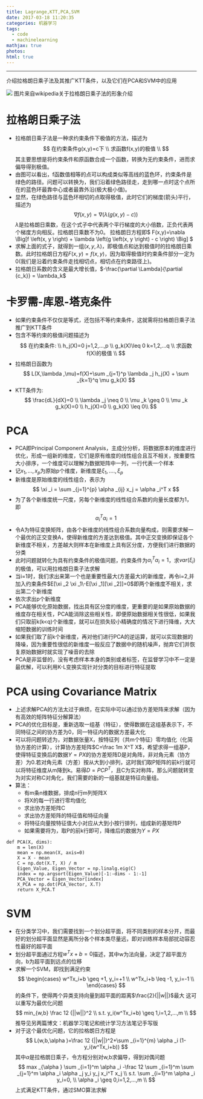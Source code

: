 ```yaml
---
title: Lagrange,KTT,PCA,SVM
date: 2017-03-18 11:20:35
categories: 机器学习
tags:
  - code
  - machinelearning
mathjax: true
photos: 
html: true
---
```

***
介绍拉格朗日乘子法及其推广KTT条件，以及它们在PCA和SVM中的应用
<!--more-->

![](http://ojtdnrpmt.bkt.clouddn.com/blog/20170318/112133081.png)
图片来自wikipedia关于拉格朗日乘子法的形象介绍

# 拉格朗日乘子法
-	拉格朗日乘子法是一种求约束条件下极值的方法，描述为
	$$
	在约束条件g(x,y)=c下 \\
	求函数f(x,y)的极值 \\
	$$
	其主要思想是将约束条件和原函数合成一个函数，转换为无约束条件，进而求偏导得到极值。
-	由图可以看出，f函数值相等的点可以构成类似等高线的蓝色环，约束条件是绿色的路径。问题可以转换为，我们沿着绿色路径走，走到哪一点时这个点所在的蓝色环最靠中心或者最靠外沿(极大极小值)。
-	显然，在绿色路径与蓝色环相切的点取得极值，此时它们的梯度(箭头)平行，描述为
	$$
	\nabla f (x, y) = \nabla (\lambda \left(g \left(x, y \right) - c \right))
	$$
	$\lambda$是拉格朗日乘数，在这个式子中代表两个平行梯度的大小倍数，正负代表两个梯度方向相反。拉格朗日乘数不为0。
	拉格朗日方程即$ F(x,y)=\nabla \Big[f \left(x, y \right) + \lambda \left(g \left(x, y \right) - c \right) \Big] $
-	求解上面的式子，就得到一组$(x,y,\lambda)$，即极值点和达到极值时的拉格朗日乘数。此时拉格朗日方程$F(x,y)=f(x,y)$，因为取得极值时约束条件部分一定为0(我们是沿着约束条件走找相切点，相切点在约束路径上)。
-	拉格朗日系数的含义是最大增长值，$-\frac{\partial \Lambda}{\partial {c_k}} = \lambda_k$

# 卡罗需-库恩-塔克条件
-	如果约束条件不仅仅是等式，还包括不等约束条件，这就需将拉格朗日乘子法推广到KTT条件
-	包含不等约束的极值问题描述为
	$$
	在约束条件: \\
	h_j(X)=0 j=1,2,...,p \\
	g_k(X)\leq 0 k=1,2,...q \\
	求函数f(X)的极值 \\
	$$
-	拉格朗日函数为
	$$
	L(X,\lambda ,\mu)=f(X)+\sum _{j=1}^p \lambda _j h_j(X) + \sum _{k=1}^q \mu g_k(X)
	$$
-	KTT条件为:
	$$
	\frac{dL}{dX}=0 \\
	\lambda _j \neq 0 \\
	\mu _k \geq 0 \\
	\mu _k g_k(X)=0 \\
	h_j(X)=0 \\
	g_k(X) \leq 0\\
	$$

# PCA
-	PCA即Principal Component Analysis，主成分分析，将数据原本的维度进行优化，形成一组新的维度，它们是原有维度的线性组合且互不相关，按重要性大小排序，一个维度可以理解为数据矩阵中一列，一行代表一个样本
-	记$x_1,...,x_p$为原始p个维度，新维度是$\xi _1,....,\xi _p$
-	新维度是原始维度的线性组合，表示为
	$$
	\xi _i = \sum _{j=1}^{p}  \alpha _{ij} x_j = \alpha _i^T x
	$$
-	为了各个新维度统一尺度，另每个新维度的线性组合系数的向量长度都为1，即
	$$
	\alpha _i^T \alpha _i=1
	$$
-	令A为特征变换矩阵，由各个新维度的线性组合系数向量构成，则需要求解一个最优的正交变换A，使得新维度的方差达到极值。其中正交变换即保证各个新维度不相关，方差越大则样本在新维度上具有区分度，方便我们进行数据的分类
-	此时问题就转化为具有约束条件的极值问题，约束条件为$\alpha _i^T \alpha _i=1$，求$var(\xi _i)$的极值，可以用拉格朗日乘子法求解
-	当i=1时，我们求出来第一个也是重要性最大(方差最大)的新维度，再令i=2,并加入约束条件$E[\xi _2 \xi _1\-E[\xi _1][\xi _2]]=0$即两个新维度不相关，求出第二个新维度
-	依次求出p个新维度
-	PCA能够优化原始数据，找出具有区分度的维度，更重要的是如果原始数据的维度存在相关性，PCA能消除这些相关性，即便原始数据相关性很低，如果我们只取前k(k<q)个新维度，就可以在损失较小精确度的情况下进行降维，大大缩短数据的训练时间
-	如果我们取了前k个新维度，再对他们进行PCA的逆运算，就可以实现数据的降噪，因为重要性很低的新维度一般反应了数据中的随机噪声，抛弃它们并恢复原始数据时就实现了噪音的去除
-	PCA是非监督的，没有考虑样本本身的类别或者标签，在监督学习中不一定是最优解，可以利用K-L变换实现针对分类的目标进行特征提取

# PCA using Covariance Matrix
- 上述求解PCA的方法太过于麻烦，在实际中可以通过协方差矩阵来求解（因为有高效的矩阵特征分解算法）
- PCA的优化目标是，重新选取一组基（特征），使得数据在这组基表示下，不同特征之间的协方差为0，同一特征内的数据方差最大化
- 可以将问题转述为，对数据张量X，按特征列（共m个特征）零均值化（化简协方差的计算），计算协方差矩阵$C=\frac 1m X^T X$，希望求得一组基P，使得特征变换后的数据$Y=PX$的协方差矩阵D是对角阵，非对角元素（协方差）为0.若对角元素（方差）按从大到小排列，这时我们取P矩阵的前k行就可以将特征维度从m降到k。易得$D=PCP^T$，且C为实对称阵，那么问题就转变为对实对称C对角化，我们需要的新的一组基就是特征向量组。
- 算法：
	- 有m条n维数据，排成n行m列矩阵X
	- 将X的每一行进行零均值化
	- 求出协方差矩阵C
	- 求出协方差矩阵的特征值和特征向量
	- 将特征向量按特征值大小对应从大到小按行排列，组成新的基矩阵P
	- 如果需要将为，取P的前k行即可，降维后的数据为$Y=PX$
```
def PCA(X, dims):
    m = len(X)
    mean = np.mean(X, axis=0)
    X = X - mean
    C = np.dot(X.T, X) / m
    Eigen_Value, Eigen_Vector = np.linalg.eig(C)
    index = np.argsort(Eigen_Value)[-1:-dims - 1:-1]
    PCA_Vector = Eigen_Vector[index]
    X_PCA = np.dot(PCA_Vector, X.T)
    return X_PCA.T
```

# SVM
-	在分类学习中，我们需要找到一个划分超平面，将不同类别的样本分开，而最好的划分超平面显然是离所分各个样本类尽量远，即对训练样本局部扰动容忍性最好的超平面
-	划分超平面通过方程$w^Tx+b=0$描述，其中w为法向量，决定了超平面方向，b为超平面到远点的位移
-	求解一个SVM，即找到满足约束
	$$
	\begin{cases}
	w^Tx_i+b \geq +1, y_i=+1 \\
	w^Tx_i+b \leq -1, y_i=-1 \\
	\end{cases}
	$$
	的条件下，使得两个异类支持向量到超平面的距离$\frac{2}{||w||}$最大
	这可以重写为最优化问题
	$$
	min_{w,b} \frac 12 {||w||}^2 \\
	s.t. y_i(w^Tx_i+b) \geq 1,i=1,2,...,m \\
	$$
	推导见另两篇博文：机器学习笔记和统计学习方法笔记手写版
-	对于这个最优化问题，它的拉格朗日方程是
	$$
	L(w,b,\alpha )=\frac 12 {||w||}^2+\sum _{i=1}^{m} \alpha _i (1-y_i(w^Tx_i+b))
	$$
	其中$\alpha$是拉格朗日乘子，令方程分别对w,b求偏导，得到对偶问题
	$$
	max _{\alpha } \sum _{i=1}^m \alpha _i -\frac 12 \sum _{i=1}^m \sum _{j=1}^m \alpha _i \alpha _j y_i y_j x_i^T x_j \\
	s.t. \sum _{i=1}^m \alpha _i y_i=0, \\
	\alpha _i \geq 0,i=1,2,...,m \\
	$$
	上式满足KTT条件，通过SMO算法求解